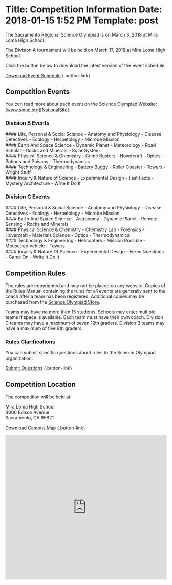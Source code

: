 Title: Competition Information
Date: 2018-01-15 1:52 PM
Template: post
===
The Sacramento Regional Science Olympiad is on March 3, 2018 at Mira Loma High School.

The Division A tournament will be held on March 17, 2018 at Mira Loma High School.

Click the button below to download the latest version of the event schedule

[Download Event Schedule](schedule.doc) {.button-link}

## Competition Events
You can read more about each event on the Science Olympiad Website: [www.soinc.org][NationalSite]

### Division B Events

<div class="eventsGrid">
<div class="eventsContainer" markdown="1">
#### Life, Personal &amp; Social Science
- Anatomy and Physiology
- Disease Detectives
- Ecology
- Herpetology
- Microbe Mission
</div>
<div class="eventsContainer" markdown="1">
#### Earth And Space Science
- Dynamic Planet
- Meteorology
- Road Scholar
- Rocks and Minerals
- Solar System
</div>
<div class="eventsContainer" markdown="1">
#### Physical Science & Chemistry
- Crime Busters
- Hovercraft
- Optics
- Potions and Poisons
- Thermodynamics
</div>
<div class="eventsContainer" markdown="1">
#### Technology & Engineering
- Battery Buggy
- Roller Coaster
- Towers
- Wright Stuff
</div>
<div class="eventsContainer" markdown="1">
#### Inquiry & Nature of Science
- Experimental Design
- Fast Facts
- Mystery Architecture
- Write It Do It
</div>
</div>

### Division C Events

<div class="eventsGrid">
<div class="eventsContainer" markdown="1">
#### Life, Personal & Social Science
- Anatomy and Physiology
- Disease Detectives
- Ecology
- Herpetology
- Microbe Mission
</div>
<div class="eventsContainer" markdown="1">
#### Earth And Space Science
- Astronomy
- Dynamic Planet
- Remote Sensing
- Rocks and Minerals
</div>
<div class="eventsContainer" markdown="1">
#### Physical Science & Chemistry
 - Chemistry Lab
 - Forensics
 - Hovercraft
 - Materials Science
 - Optics
 - Thermodynamics
</div>
<div class="eventsContainer" markdown="1">
#### Technology & Engineering
 - Helicopters
 - Mission Possible
 - Mousetrap Vehicle
 - Towers
</div>
<div class="eventsContainer" markdown="1">
#### Inquiry & Nature Of Science
 - Experimental Design
 - Fermi Questions
 - Game On
 - Write It Do It
</div>
</div>

## Competition Rules

The rules are copyrighted and may not be placed on any website. Copies of the Rules Manual containing the rules for all events are generally sent to the coach after a team has been registered. Additional copies may be purchased from the [Science Olympiad Store](https://store.soinc.org/).

Teams may have no more than 15 students. Schools may enter multiple teams if space is available. Each team must have their own coach. Division C teams may have a maximum of seven 12th graders. Division B teams may have a maximum of five 9th graders.

### Rules Clarifications

You can submit specific questions about rules to the Science Olympiad organization.

[Submit Questions](../questions) {.button-link}

## Competition Location
The competition will be held at:

Mira Loma High School  
4000 Edison Avenue  
Sacramento, CA 95821

[Download Campus Map](MLHSmap-with-parking.pdf) {.button-link}

<iframe src="https://www.google.com/maps/embed?pb=!1m18!1m12!1m3!1d3116.6773437121547!2d-121.37263998414963!3d38.63330317961222!2m3!1f0!2f0!3f0!3m2!1i1024!2i768!4f13.1!3m3!1m2!1s0x809ad94386107e97%3A0x9483fd10d0221658!2sMira+Loma+High+School!5e0!3m2!1sen!2sus!4v1516058189082" height="450" frameborder="0" style="width: 100%; border:0" allowfullscreen></iframe>


[NationalSite]: https://www.soinc.org/